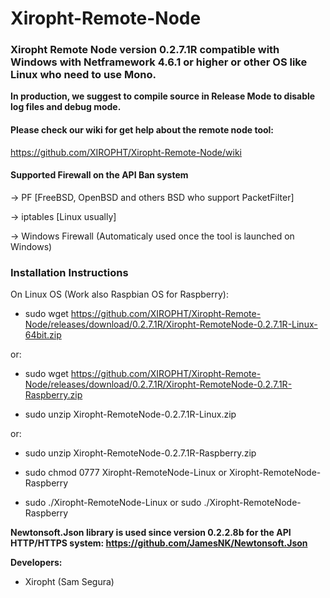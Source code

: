 # Xiropht-Remote-Node
<h3>Xiropht Remote Node version 0.2.7.1R compatible with Windows with Netframework 4.6.1 or higher or other OS like Linux who need to use Mono.</h3>

**In production, we suggest to compile source in Release Mode to disable log files and debug mode.**

<h4>Please check our wiki for get help about the remote node tool:</h4>

https://github.com/XIROPHT/Xiropht-Remote-Node/wiki

<h4>Supported Firewall on the API Ban system</h4>

-> PF [FreeBSD, OpenBSD and others BSD who support PacketFilter]

-> iptables [Linux usually]

-> Windows Firewall (Automaticaly used once the tool is launched on Windows)

<h3>Installation Instructions</h3>

On Linux OS (Work also Raspbian OS for Raspberry):

- sudo wget https://github.com/XIROPHT/Xiropht-Remote-Node/releases/download/0.2.7.1R/Xiropht-RemoteNode-0.2.7.1R-Linux-64bit.zip

or:

- sudo wget https://github.com/XIROPHT/Xiropht-Remote-Node/releases/download/0.2.7.1R/Xiropht-RemoteNode-0.2.7.1R-Raspberry.zip

- sudo unzip Xiropht-RemoteNode-0.2.7.1R-Linux.zip

or:

- sudo unzip Xiropht-RemoteNode-0.2.7.1R-Raspberry.zip

- sudo chmod 0777 Xiropht-RemoteNode-Linux or Xiropht-RemoteNode-Raspberry

- sudo ./Xiropht-RemoteNode-Linux or sudo ./Xiropht-RemoteNode-Raspberry

**Newtonsoft.Json library is used since version 0.2.2.8b for the API HTTP/HTTPS system: https://github.com/JamesNK/Newtonsoft.Json**

**Developers:**

- Xiropht (Sam Segura)
